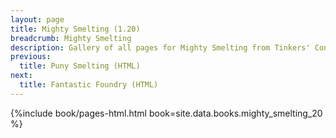 ```yaml
---
layout: page
title: Mighty Smelting (1.20)
breadcrumb: Mighty Smelting
description: Gallery of all pages for Mighty Smelting from Tinkers' Construct in Minecraft 1.20.1.
previous:
  title: Puny Smelting (HTML)
next:
  title: Fantastic Foundry (HTML)
---
```


{%include book/pages-html.html book=site.data.books.mighty_smelting_20 %}
